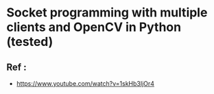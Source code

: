 #	Socket programming with multiple clients and OpenCV in Python (tested)




## Ref :
*	https://www.youtube.com/watch?v=1skHb3IjOr4
